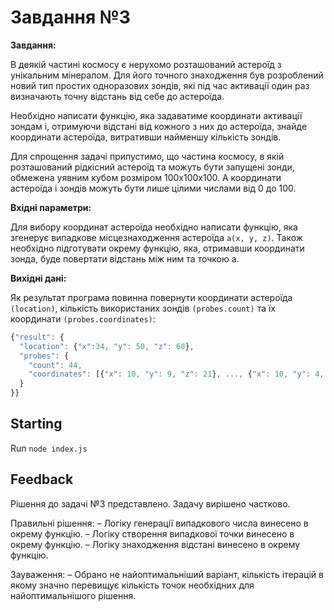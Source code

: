 # Завдання №3

**Завдання:**

В деякій частині космосу є нерухомо розташований астероїд з унікальним мінералом. Для
його точного знаходження був розроблений новий тип простих одноразових зондів, які під
час активації один раз визначають точну відстань від себе до астероїда.

Необхідно написати функцію, яка задаватиме координати активації зондам і, отримуючи
відстані від кожного з них до астероїда, знайде координати астероїда, витративши
найменшу кількість зондів.

Для спрощення задачі припустимо, що частина космосу, в якій розташований рідкісний
астероїд та можуть бути запущені зонди, обмежена   уявним кубом розміром 100x100x100.
А координати астероїда і зондів можуть бути лише цілими числами від 0 до 100.


**Вхідні параметри:**

Для вибору координат астероїда необхідно написати функцію, яка згенерує випадкове
місцезнаходження астероїда `a(x, y, z)`. Також необхідно підготувати окрему функцію, яка,
отримавши координати зонда, буде повертати відстань між ним та точкою a.


**Вихідні дані:**

Як результат програма повинна повернути координати астероїда `(location)`, кількість
використаних зондів `(probes.count)` та їх координати `(probes.coordinates)`:

```js
{"result": {
  "location": {"x":34, "y": 50, "z": 60},
  "probes": {
    "count": 44,
    "coordinates": [{"x": 10, "y": 9, "z": 21}, ..., {"x": 10, "y": 4, "z": 11}]
  }
}}
```


## Starting
Run `node index.js`


## Feedback
Рішення до задачі №3 представлено. Задачу вирішено частково.

Правильні рішення:
– Логіку генерації випадкового числа винесено в окрему функцію.
– Логіку створення випадкової точки винесено в окрему функцію.
– Логіку знаходження відстані винесено в окрему функцію.

Зауваження:
– Обрано не найоптимальніший варіант, кількість ітерацій в якому значно перевищує кількість точок необхідних для найоптимальнішого рішення.
